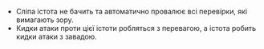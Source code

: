 * Сліпа істота не бачить та автоматично провалює всі перевірки, які вимагають зору.
* Кидки атаки проти цієї істоти робляться з перевагою, а істота робить кидки атаки з завадою.